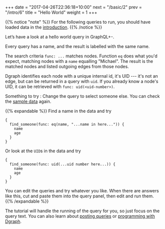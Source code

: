 +++
date = "2017-04-26T22:36:18+10:00"
next = "/basic/2"
prev = "/intro/6"
title = "Hello World"
weight = 1
+++

{{% notice "note" %}}
  For the following queries to run, you should have loaded data in the [introduction](/intro/3/).
{{% /notice %}}

Let’s have a look at a hello world query in GraphQL+-.

Every query has a name, and the result is labelled with the same name.

The search criteria `func: ...` matches nodes.  Function `eq` does what you'd expect, matching nodes with a `name` equalling "Michael".  The result is the matched nodes
and listed outgoing edges from those nodes.  

Dgraph identifies each node with a unique internal id, it's UID --- it's not an edge, but can be returned in a query with `uid`.  If you already know a node's UID, it can be retrieved with `func: uid(<uid-number>)`.

Something to try : Change the query to select someone else.
You can check the [sample data](/intro/4) again.

{{% expandable %}}
Find a name in the data and try
```
{
  find_someone(func: eq(name, "...name in here...")) {
    name
    age
  }
}
```
Or look at the `UID`s in the data and try
```
{
  find_someone(func: uid(...uid number here...)) {
    name
    age
  }
}
```
You can edit the queries and try whatever you like.  When there are
answers like this, cut and paste them into the query panel, then edit and
run them.
{{% /expandable %}}

The tutorial will handle the running of the query for you, so
just focus on the query text.  You can also learn about [posting
queries](https://docs.dgraph.io/get-started/#step-3-run-queries) or [programming with Dgraph](https://docs.dgraph.io/clients/).
